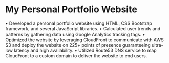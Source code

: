 # My Personal Portfolio Website


• Developed a personal portfolio website using HTML, CSS Bootstrap framework, and several JavaScript libraries.
• Calculated user trends and patterns by gathering data using Google Analytics tracking tags.
• Optimized the website by leveraging CloudFront to communicate with AWS S3 and deploy the website on 225+ points of presence guaranteeing ultra-low latency and high availability.
• Utilized Route53 DNS service to map CloudFront to a custom domain to deliver the website to end users.
